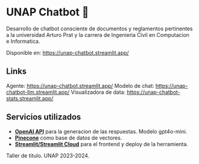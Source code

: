 # UNAP Chatbot 🤖

Desarrollo de chatbot consciente de documentos y reglamentos pertinentes a la universidad Arturo Prat y la carrera de Ingenieria Civil en Computacion e Informatica.

Disponible en: <https://unap-chatbot.streamlit.app/>

## Links

Agente: <https://unap-chatbot.streamlit.app/>
Modelo de chat: <https://unap-chatbot-llm.streamlit.app/>
Visualizadora de data: <https://unap-chatbot-stats.streamlit.app/>

## Servicios utilizados

- [**OpenAI API**](https://openai.com/blog/openai-api) para la generacion de las respuestas. Modelo gpt4o-mini.
- [**Pinecone**](https://www.pinecone.io/) como base de datos de vectores.
- [**Streamlit/Streamlit Cloud**](https://streamlit.io/) para el frontend y deploy de la herramienta.

Taller de titulo. UNAP 2023-2024.
